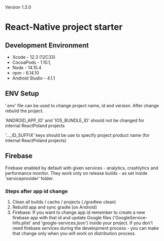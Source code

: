 Version 1.3.0

# React-Native project starter

## Development Environment
* Xcode - 12.3 (12C33)
* CocoaPods - 1.10.1,
* Node - 14.15.4
* npm - 6.14.10
* Android Studio - 4.1.1

## ENV Setup
'.env' file can be used to change project name, id and version.
After change rebuild the project.

'ANDROID_APP_ID' and 'IOS_BUNDLE_ID' should not be changed for internal ReactPoland projects

'..._ID_SUFFIX' keys should be use to specify project product name (for internal ReactPoland projects)

## Firebase
Firebase enabled by default with given services - analytics, crashlytics and performance monitor.
They work only on release builds - as set inside 'serviceprovider' folder.

### Steps after app id change

1. Clean all builds / cache / projects (./gradlew clean)
2. Rebuild app and sync gradle (on Android)
3. Firebase: 
If you want to change app id remember to create a new firebase app with that id and update Google files ('GoogleService-Info.plist' and 'google-services.json') inside your project. If you don't need firebase services during the development process - you can make that change only when you will work on distribution process.


